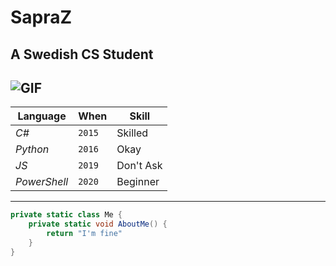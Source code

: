 # SapraZ

## A Swedish CS Student

![GIF](https://media.tenor.com/images/7db4eaa3e47272c8e58ee018fc390b7d/tenor.gif)
---

| Language     | When   | Skill     |
| ------------ | ------ | --------- |
| *C#*         | `2015` | Skilled   |
| *Python*     | `2016` | Okay      |
| *JS*         | `2019` | Don't Ask |
| *PowerShell* | `2020` | Beginner  |

---

```c#
private static class Me {
    private static void AboutMe() {
        return "I'm fine"
    }
}
```

